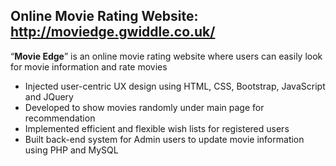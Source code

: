 ## Online Movie Rating Website: http://moviedge.gwiddle.co.uk/

“**Movie Edge**” is an online movie rating website where users can easily look for movie information and rate movies
- Injected user-centric UX design using HTML, CSS, Bootstrap, JavaScript and JQuery
- Developed to show movies randomly under main page for recommendation
- Implemented efficient and flexible wish lists for registered users
- Built back-end system for Admin users to update movie information using PHP and MySQL
